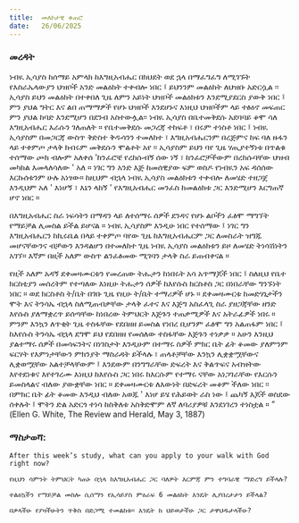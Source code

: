 ```yaml
---
title:  መለኮታዊ ቀጠሮ
date:   26/06/2025
---
```


### መረዳት

ነብዪ ኢሳያስ ከሰማይ አምላክ ከእግዚአብሔር በክህደት ወደ ኋላ በማፈግፈግ ለሚገኙት የእስራኤላውያን ህዝቦች  አንድ መልዕክት ተቀብሎ ነበር  ፤  ይህንንም መልዕክት ለህዝቡ አድርሷል  ፡፡ ኢሳያስ ይህን መልዕክት በተቀበለ ጊዜ ለምን አይነት ህዝቦች መልዕክቱን እንደሚያደርስ ያውቅ ነበር ፤ ምን ያህል ግትር እና ልበ ጠማማዎች የሆኑ ህዝቦች እንደሆኑና እነዚህ ህዝቦችም ላይ ተፅዕኖ መፍጠር ምን ያህል ከባድ እንደሚሆን  በደንብ አስተውሏል፡፡ ነብዪ ኢሳያስ በቤተመቅደሱ አደባባይ ቆሞ ሳለ እግዚአብሔር እራሱን ገለጠለት ።  የቤተመቅደሱ መጋረጃ  ተከፍቶ  ፣ በሩም ተነስቶ ነበር ፤   ነብዪ ኢሳያስም በመጋርጃ ውስጥ ቅድስተ ቅዱሳንን ተመለከተ ፣ እግዚአብሔርንም በረጅምና ከፍ ባለ ዙፋን ላይ ተቀምጦ ታላቅ ክብሩም መቅደሱን ሞልቶት  አየ ፡፡ ኢሳያስም ይህን ባየ ጊዜ  ሃጢያተኝነቱ በጥልቁ ተሰማው  ጮክ ብሎም አለቀሰ 'ከንፈሮቼ የረከሱብኝ ሰው ነኝ ፣ ከንፈሮቻችውም በረከሱባቸው ህዝብ መካከል  እመላለሳለው  '  አለ ።  ነገር ግን  አንድ እጅ ከመሰዊያው ፍም ወስዶ የነብዪን አፍ ዳሰሰው  እርኩሰቱንም ሁሉ አነፃው። ከዚህም ብኋላ ነብዪ ኢሳያስ መልዕክቱን ተቀብሎ ለመሄድ ተዘጋጀ እንዲህም አለ ' እነሆኝ ፣ እኔን ላከኝ ' የእግዚአብሔር መንፈስ ከመልዕክቱ ጋር እንድሚሆን እርግጠኛ ሆኖ ነበር ።

በእግዚአብሔር  ስራ  ነፍሳትን በማዳን  ላይ ለተሰማሩ ሰዎች  ደንዳና የሆኑ ልቦችን ፈፅሞ  ማግኘት የማይቻል ሊመስል ይችል ይሆናል ። ነብዪ ኢሳያስም እንዲሁ  ነበር  የተሰማው  ፤ ነገር ግን እግዚአብሔርን ከኪሩቤል በላይ ተቀምጦ ባየው ጊዜ ከእግዚአብሔርም ጋር ለመስራት ዝግጁ መሆናቸውንና ብቻውን እንዳልሆን በተመለከተ ጊዜ ነብዪ ኢሳያስ መልዕክቱን ይዞ ለመሄድ ትነሳሽነትን አገኘ። እኛም በዚች አለም ውስጥ ልንፈፅመው ሚገባን ታላቅ ስራ ይጠብቀናል ።

የዚች አለም አዳኝ ደቀመዛሙርቱን  የመረጠው ትሑታን ከነበሩት አሳ አጥማጆች ነበር ፤ ስለዚህ  የቤተ ክርስቲያን መሰረትም የተጣለው  እነዚሁ ትሑታን ሰዎች ከእየሱስ ክርስቶስ ጋር በነበራቸው  ግንኙነት ነበር ። ወደ ክርስቶስ  	ት/ቤት በገቡ ጊዜ የዚሁ ት/ቤት ተማሪዎች ሆኑ ። ደቀመዛሙርቱ  ከመድሃኒታችን ሞት እና ትንሳኤ ብኋላ ስለሚጠብቃቸው ታላቅ ፈተና እና እጅግ አስፈላጊ ስራ ያዘጋጃቸው ዘንድ  እየሱስ ያለማቋረጥ ይሰጣቸው ከነበረው ትምህርት  እጅጉን ተጠቃሚዎች እና አትራፊዎች ነበሩ ። ምንም እንኳን ለጥቂት ጊዜ ተስፋቸው የደበዘዘ ይመስል የነበረ ቢሆንም ፈፅሞ ግን አልጠፋም ነበር ፤ ከእየሱስ ትንሳኤ ብኋላ ደግሞ  ይህ የደበዘዘ የመሰለው ተስፋቸው እጅጉን ተነቃቃ ። አሁን እንዚህ ያልተማሩ ሰዎች በመሳፍንትና በነገስታት እንዲሁም በተማሩ ስዎች ምክር ቤት ፊት ቆመው ያለምንም ፍርሃት የእምነታቸውን ምክንያት ማስራዳት ይችላሉ ፣ ጠላቶቻቸው እንኳን ሊቋቋሟቸውና ሊቋወሟቸው  አልተቻላቸውም ፤ እንደውም በንግግራቸው ድፍረት እና ቅልጥፍና አብዝትው እየተደነቁና እየተገረሙ እነዚህ ከእየሱስ ጋር ነበሩ ከእርሱም የተማሩ ናቸው አነጋገራቸው የእርሱን ይመስላልና ብለው ያውቋቸው ነበር  ። ደቀመዛሙርቱ ለእውነት በድፍረት መቆም ችለው ነበር ፡፡ በምክር ቤት ፊት ቆመው እንዲህ ብለው አወጁ ' እነሆ ይሄ የሕይወት ራስ ነው ፤ ጨካኝ እጆች ወስደው ሰቀሉት  ፤  ሞትን ድል አድርጎ ተነሳ  ከስቅለቱ አስቅድሞም ለኛ ለባሪያዎቹ   እንደነገረን ተነስቷል ። ” (Ellen G. White, The Review and Herald, May 3, 1887)

### ማስታወሻ:

`After this week’s study, what can you apply to your walk with God right now?`

`የዚህን ሳምንት ትምህርት ካጠኑ በኋላ ከእግዚአብሔር ጋር ባለዎት እርምጃ ምን ተግባራዊ ማድረግ ይችላሉ?`

`ተልዕኳችን የማይቻል መስሎ ሲሰማን የኢሳይያስ ምዕራፍ 6 መልዕክት እንዴት ሊያበረታታን ይችላል?`

`በቃላችሁ የያዛችሁትን ጥቅስ በድጋሚ ተመልከቱ። እንዴት ከ ህይወታችሁ ጋር ታዋህዱታላችሁ?`